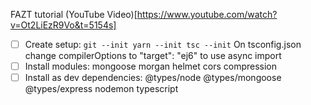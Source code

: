FAZT tutorial
(YouTube Video)[https://www.youtube.com/watch?v=Ot2LiEzR9Vo&t=5154s]

- [ ] Create setup:
      `git --init yarn --init tsc --init`
      On tsconfig.json change compilerOptions to "target": "ej6" to use async import
- [ ] Install modules: mongoose morgan helmet cors compression
- [ ] Install as dev dependencies: @types/node @types/mongoose @types/express nodemon typescript
